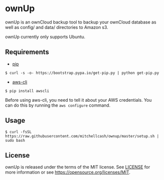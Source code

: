 ownUp
=====

ownUp is an ownCloud backup tool to backup your ownCloud database as well as config/ and data/ directories to Amazon s3.

ownUp currently only supports Ubuntu.

Requirements
------------

* [pip](https://pypi.python.org/pypi/pip)

```
$ curl -s -o- https://bootstrap.pypa.io/get-pip.py | python get-pip.py
```

* [aws-cli](https://github.com/aws/aws-cli)

```
$ pip install awscli
```

Before using aws-cli, you need to tell it about your AWS credentials. You can do this by running the `aws configure` command.

Usage
-----

```
$ curl -fsSL https://raw.githubusercontent.com/mitchellcash/ownup/master/setup.sh | sudo bash
```

License
-------

ownUp is released under the terms of the MIT license. See [LICENSE](https://github.com/mitchellcash/ownup/blob/master/LICENSE) for more information or see https://opensource.org/licenses/MIT.

